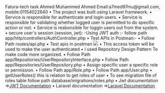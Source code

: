 <html>
<body>
Fatura-tech task
Ahmed Muhammed Ahmed 
Email:a7med97mu@gmail.com,
mobile:01154022640
• The project was built using Laravel framework.
• Service is responsible for authenticate and login users.
• Service is responsible for validating whether logged 
user is permitted to do specific action or not.
• Service is resbonsible for loggin users out from the 
system.
• secure user's session (session, jwt):
-Using JWT auth :- follow path 
app/http/controllers/AuthController.php
• Test APIs in Postman:-
• Follow Path routes/api.php
• Test apis in postman
<img src="{{url('api.jpg')}}">
• This access token will be used to make the user 
authenticated
• I used Repository Design Pattern To make code more 
organized.
• Follow Path 
app/Repositories/UserRepositoryInterface.php
• Follow Path app/Repositories/UserRepository.php
• Assign specific user a specific role or permission.
• Follow Path app/Role.php
• Follow Path app/User.php
• getUserRoles() this is relation to get roles of user
• To see migration file of roles table follow path 
database/migrations/roles.php
• Jwt documentation =><a href="https://jwtauth.readthedocs.io/en/develop/laravel-installation">JWT Documentation</a> 
• Laravel documentation =><a href="https://laravel.com ">Laravel Documentation</a> 
</body>
</html>